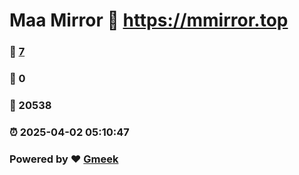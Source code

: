 # Maa Mirror :link: https://mmirror.top 
### :page_facing_up: [7](https://mmirror.top/tag.html) 
### :speech_balloon: 0 
### :hibiscus: 20538 
### :alarm_clock: 2025-04-02 05:10:47 
### Powered by :heart: [Gmeek](https://github.com/Meekdai/Gmeek)
